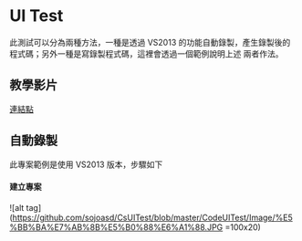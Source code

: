 # UI Test

此測試可以分為兩種方法，一種是透過 VS2013 的功能自動錄製，產生錄製後的程式碼；另外一種是寫錄製程式碼，這裡會透過一個範例說明上述
兩者作法。

## 教學影片

[連結點](https://www.youtube.com/watch?v=WRRpXT8yxMI)

## 自動錄製

此專案範例是使用 VS2013 版本，步驟如下
####  建立專案
![alt tag](https://github.com/sojoasd/CsUITest/blob/master/CodeUITest/Image/%E5%BB%BA%E7%AB%8B%E5%B0%88%E6%A1%88.JPG =100x20)
